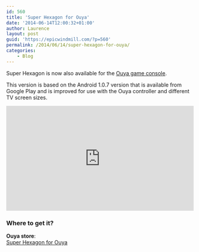 ```yaml
---
id: 560
title: 'Super Hexagon for Ouya'
date: '2014-06-14T12:00:32+01:00'
author: Laurence
layout: post
guid: 'https://epicwindmill.com/?p=560'
permalink: /2014/06/14/super-hexagon-for-ouya/
categories:
    - Blog
---
```


Super Hexagon is now also available for the [Ouya game console](https://www.ouya.tv/).

This version is based on the Android 1.0.7 version that is available from Google Play and is improved for use with the Ouya controller and different TV screen sizes.

<iframe allow="autoplay; fullscreen; picture-in-picture" allowfullscreen="" frameborder="0" height="281" loading="lazy" src="https://player.vimeo.com/video/96850537?h=566f51ebea&dnt=1&app_id=122963" title="OUYA - Super Hexagon" width="500"></iframe>

### Where to get it?

**Ouya store**:  
[Super Hexagon for Ouya](https://www.ouya.tv/game/Super-Hexagon/)